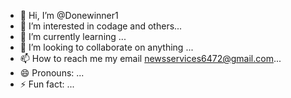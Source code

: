 - 👋 Hi, I’m @Donewinner1
- 👀 I’m interested in codage and others...
- 🌱 I’m currently learning ...
- 💞️ I’m looking to collaborate on anything ...
- 📫 How to reach me  my email newsservices6472@gmail.com...
- 😄 Pronouns: ...
- ⚡ Fun fact: ...

<!---
Donewinner1/Donewinner1 is a ✨ special ✨ repository because its `README.md` (this file) appears on your GitHub profile.
You can click the Preview link to take a look at your changes.
--->
